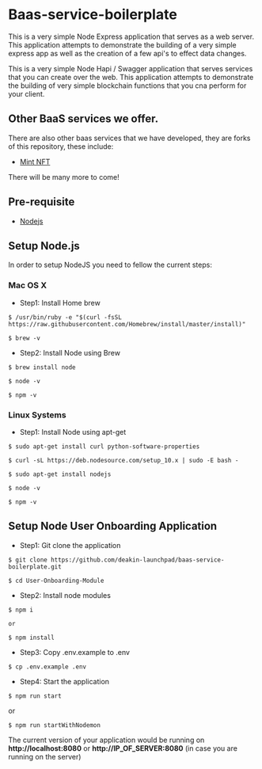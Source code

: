# Baas-service-boilerplate

This is a very simple Node Express application that serves as a web server. This application attempts to demonstrate the building of a very simple express app as well as the creation of a few api's to effect data changes.

This is a very simple Node Hapi / Swagger application that serves services that you can create over the web. This application attempts to demonstrate the building of very simple blockchain functions that you cna perform for your client.

## Other BaaS services we offer.

There are also other baas services that we have developed, they are forks of this repository, these include:

- [Mint NFT](https://github.com/deakin-launchpad/baas-service-mintNFT)

There will be many more to come!

## Pre-requisite

- [Nodejs](https://www.digitalocean.com/community/tutorials/how-to-install-node-js-on-ubuntu-20-04)

## Setup Node.js

In order to setup NodeJS you need to fellow the current steps:

### Mac OS X

- Step1: Install Home brew

```
$ /usr/bin/ruby -e "$(curl -fsSL https://raw.githubusercontent.com/Homebrew/install/master/install)"

$ brew -v
```

- Step2: Install Node using Brew

```
$ brew install node

$ node -v

$ npm -v
```

### Linux Systems

- Step1: Install Node using apt-get

```
$ sudo apt-get install curl python-software-properties

$ curl -sL https://deb.nodesource.com/setup_10.x | sudo -E bash -

$ sudo apt-get install nodejs

$ node -v

$ npm -v
```

## Setup Node User Onboarding Application

- Step1: Git clone the application

```
$ git clone https://github.com/deakin-launchpad/baas-service-boilerplate.git

$ cd User-Onboarding-Module
```

- Step2: Install node modules

```
$ npm i

or

$ npm install
```

- Step3: Copy .env.example to .env

```
$ cp .env.example .env
```

- Step4: Start the application

```
$ npm run start
```

or

```
$ npm run startWithNodemon
```

The current version of your application would be running on **http://localhost:8080** or **http://IP_OF_SERVER:8080** (in case you are running on the server)
